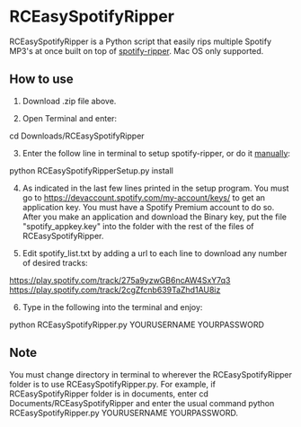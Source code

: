# RCEasySpotifyRipper

RCEasySpotifyRipper is a Python script that easily rips multiple Spotify MP3's at once built on top of [spotify-ripper](https://github.com/jrnewell/spotify-ripper). Mac OS only supported.

## How to use

1. Download .zip file above.

2. Open Terminal and enter:

  cd Downloads/RCEasySpotifyRipper
  
3. Enter the follow line in terminal to setup spotify-ripper, or do it [manually](https://github.com/jrnewell/spotify-ripper):

  python RCEasySpotifyRipperSetup.py install
  
4. As indicated in the last few lines printed in the setup program. You must go to https://devaccount.spotify.com/my-account/keys/ to get an application key. You must have a Spotify Premium account to do so. After you make an application and download the Binary key, put the file "spotify_appkey.key" into the folder with the rest of the files of RCEasySpotifyRipper.

5. Edit spotify_list.txt by adding a url to each line to download any number of desired tracks:
  
  https://play.spotify.com/track/275a9yzwGB6ncAW4SxY7q3
  https://play.spotify.com/track/2cgZfcnb639TaZhd1AU8iz

6. Type in the following into the terminal and enjoy:
  
  python RCEasySpotifyRipper.py YOURUSERNAME YOURPASSWORD

## Note

  You must change directory in terminal to wherever the RCEasySpotifyRipper folder is to use RCEasySpotifyRipper.py. For   example, if RCEasySpotifyRipper folder is in documents, enter cd Documents/RCEasySpotifyRipper and enter the usual command python RCEasySpotifyRipper.py YOURUSERNAME YOURPASSWORD. 

